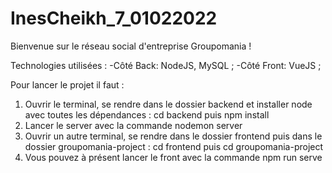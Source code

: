 # InesCheikh_7_01022022

Bienvenue sur le réseau social d'entreprise Groupomania !

Technologies utilisées :
-Côté Back: NodeJS, MySQL ;
-Côté Front: VueJS ;

Pour lancer le projet il faut :
1) Ouvrir le terminal, se rendre dans le dossier backend et installer node avec toutes les dépendances :
cd backend puis npm install 
2) Lancer le server avec la commande nodemon server
3) Ouvrir un autre terminal, se rendre dans le dossier frontend puis dans le dossier groupomania-project :
cd frontend puis cd groupomania-project
4) Vous pouvez à présent lancer le front avec la commande npm run serve
